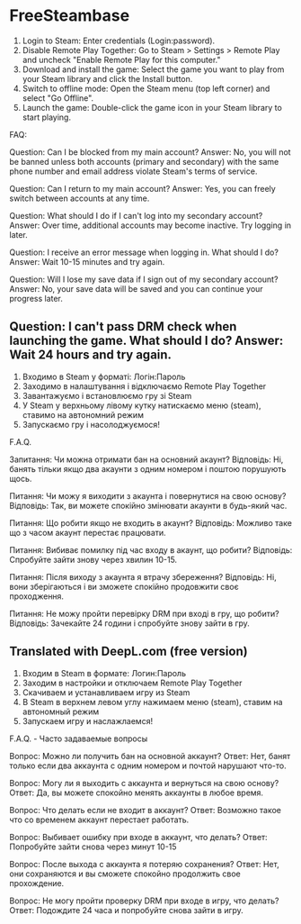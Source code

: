 # FreeSteambase
1. Login to Steam: Enter credentials (Login:password).
2. Disable Remote Play Together: Go to Steam > Settings > Remote Play and uncheck "Enable Remote Play for this computer."
3. Download and install the game: Select the game you want to play from your Steam library and click the Install button.
4. Switch to offline mode: Open the Steam menu (top left corner) and select "Go Offline".
5. Launch the game: Double-click the game icon in your Steam library to start playing.

FAQ:

Question: Can I be blocked from my main account?
Answer: No, you will not be banned unless both accounts (primary and secondary) with the same phone number and email address violate Steam's terms of service.

Question: Can I return to my main account?
Answer: Yes, you can freely switch between accounts at any time.

Question: What should I do if I can't log into my secondary account?
Answer: Over time, additional accounts may become inactive. Try logging in later.

Question: I receive an error message when logging in. What should I do?
Answer: Wait 10-15 minutes and try again.

Question: Will I lose my save data if I sign out of my secondary account?
Answer: No, your save data will be saved and you can continue your progress later.

Question: I can't pass DRM check when launching the game. What should I do?
Answer: Wait 24 hours and try again.
-----------------------------------------------------------------------------------------------------------------------------------------------------------------------------------------------
1. Входимо в Steam у форматі: Логін:Пароль
2. Заходимо в налаштування і відключаємо Remote Play Together
3. Завантажуємо і встановлюємо гру зі Steam
4. У Steam у верхньому лівому кутку натискаємо меню (steam), ставимо на автономний режим
5. Запускаємо гру і насолоджуємося!

F.A.Q.

Запитання: Чи можна отримати бан на основний акаунт?
Відповідь: Ні, банять тільки якщо два акаунти з одним номером і поштою порушують щось.

Питання: Чи можу я виходити з акаунта і повернутися на свою основу?
Відповідь: Так, ви можете спокійно змінювати акаунти в будь-який час.

Питання: Що робити якщо не входить в акаунт?
Відповідь: Можливо таке що з часом акаунт перестає працювати.

Питання: Вибиває помилку під час входу в акаунт, що робити?
Відповідь: Спробуйте зайти знову через хвилин 10-15.

Питання: Після виходу з акаунта я втрачу збереження?
Відповідь: Ні, вони зберігаються і ви зможете спокійно продовжити своє проходження.

Питання: Не можу пройти перевірку DRM при вході в гру, що робити?
Відповідь: Зачекайте 24 години і спробуйте знову зайти в гру. 

Translated with DeepL.com (free version)
------------------------------------------------------------------------------------------------------------------------------------------------------------------------------------------------
1. Входим в Steam в формате: Логин:Пароль
2. Заходим в настройки и отключаем Remote Play Together
3. Скачиваем и устанавливаем игру из Steam
4. В Steam в верхнем левом углу нажимаем меню (steam), ставим на автономный режим
5. Запускаем игру и наслажлаемся!

F.A.Q. - Часто задаваемые вопросы

Вопрос: Можно ли получить бан на основной аккаунт?
Ответ: Нет, банят только если два аккаунта с одним номером и почтой нарушают что-то.

Вопрос: Могу ли я выходить с аккаунта и вернуться на свою основу?
Ответ: Да, вы можете спокойно менять аккаунты в любое время.

Вопрос: Что делать если не входит в аккаунт?
Ответ: Возможно такое что со временем аккаунт перестает работать.

Вопрос: Выбивает ошибку при входе в аккаунт, что делать?
Ответ: Попробуйте зайти снова через минут 10-15

Вопрос: После выхода с аккаунта я потеряю сохранения?
Ответ: Нет, они сохраняются и вы сможете спокойно продолжить свое прохождение.

Вопрос: Не могу пройти проверку DRM при входе в игру, что делать?
Ответ: Подождите 24 часа и попробуйте снова зайти в игру. 
